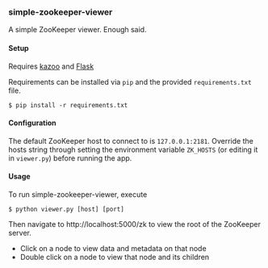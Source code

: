 ### simple-zookeeper-viewer

A simple ZooKeeper viewer. Enough said.

#### Setup

Requires [kazoo](https://github.com/python-zk/kazoo) and [Flask](https://github.com/mitsuhiko/flask)

Requirements can be installed via `pip` and the provided `requirements.txt` file.

    $ pip install -r requirements.txt

#### Configuration

The default ZooKeeper host to connect to is `127.0.0.1:2181`.
Override the hosts string through setting the environment variable `ZK_HOSTS`
(or editing it in `viewer.py`)
before running the app.

#### Usage

To run simple-zookeeper-viewer, execute

    $ python viewer.py [host] [port]

Then navigate to http://localhost:5000/zk to view the root of the ZooKeeper server.

* Click on a node to view data and metadata on that node
* Double click on a node to view that node and its children
